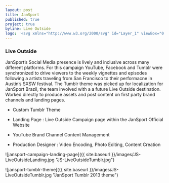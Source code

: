 ```yaml
---
layout: post
title: JanSport
published: true
project: true
byline: Live Outside
logo: '<svg xmlns="http://www.w3.org/2000/svg" id="Layer_1" viewBox="0 0 317.6 77.8"><style>.st2{fill:#fff}</style><path fill="#fffffff" d="M267.5 37.2l13 17.3-.1.1-12.9-17.4z"/><path fill="rgba(0,0,0,0)" d="M271.3 7.1v6.1c-4.9-5.3-11.9-6.4-20.9-6.4-7.7 0-15.2-.1-15.2-.1l.1 1s1.5 2 1.7 2.6c.5 3.3.8 7.8 1 12.3-1.4-4.8-6.5-17.3-27.2-17.3-12.1 0-19.3 4.3-24.4 14.2 0 0 1.1-12.6-22.2-12.6h-16.4l.1 1s1.6 1.9 1.7 2.9c.6 4.5 1.3 13.8 1.3 33.4 0 0-2.4-4.8-7.7-8.9-5-3.8-12.8-7.4-17-10.4-3.1-2.2-4.6-4.8-3.8-7.8.6-2.5 3.6-3.7 6.6-3.8 8.7 0 16.5 5.3 20 11.5-.2-4.1-.3-7.4-.7-11.4l-.5-.8c-6-6.4-11.7-8.8-21.2-8.9-8.4-.1-18.1 5.1-18.1 12.6l.1-9-10.8-.1v22.1l-22-22.2H65.3v34l-14.5-34H39.4L26.7 38.3V7.1H11.1v49.6c0 2.5-.3 4.8-3 6.6-1.8 1.1-4 1.1-4 1.1v7.1c19 0 22-9.5 22.2-17h3.6l5.9-15.1h14.9l6.4 15.1h17.3V29.7l25.9 24.9h8.2V27.1s1.4 6 6.9 10.7c5.4 4.6 18.9 13.4 21.1 16.7 5.5 8.2-12.1 16.9-27.1 1.9v11.4c9.7 6.8 23.3 8 33.1 3.7 10.6-4.6 10.7-17 10.7-17l12 .1s-.1-11.6-.1-17.2c0 0 16.5.9 19.2-5.9 2.4 13.6 12.1 22.9 27.1 22.9 19.9 0 26.7-14.1 26.9-23v23.2h14.3V37.3l13 17.4 15.1-.1-14.3-19.1c8.8-2.6 8.7-12.9 7.3-18h9.9l.1 37h14.7V17.4H309V7.1h-37.7zM38.5 31.8l4.3-11.1 4.7 11.1h-9zm126.4-3.2V15.9s9.2-.8 9.2 6.8c.1 7-9.2 5.9-9.2 5.9zM211 46.5c-6.4 0-11.7-7.5-11.7-16.8s5.2-16.8 11.7-16.8c6.4 0 11.7 7.5 11.7 16.8s-5.2 16.8-11.7 16.8zm41.3-18.1V15.7s9.2-.8 9.2 6.8c.1 7-9.2 5.9-9.2 5.9z"/><path d="M107 71l-1.6-1.1V58.5h-6.7L78.4 38.9v19.6H54.5l-6.4-15.1h-9.7l-5.9 15.1h-2.8c-.6 3.3-1.9 7-4.8 10.1-4.1 4.4-10.9 7-21 6.9H0V61.1l3.3-.5c.3 0 .5-.1.7-.1 0 0 .3 0 .7-.1.4-.1.9-.2 1.2-.4.7-.5.8-.7.9-1 .1-.4.2-1.1.2-2.2V3.2h23.5v15.1l6.1-15.1h16.6l8 18.7V3.2h16.1l16.3 16.7V3.5h18.7v.4c4.1-2.5 9-3.9 13.8-3.9h.2c6.6 0 12 1.3 16.8 4.1l-.2-1.1h21c11.2 0 18 2.8 21.8 6.7.5.5.9.9 1.2 1.4 1.9-2.3 4.2-4.2 6.7-5.7 4.7-2.8 10.3-3.9 16.8-3.9 9 0 15.8 2.3 20.5 5.5l-.4-4.2 4.4.1 15.3.1c6.1 0 11.9.5 16.9 2.8V3.3h45.2v18.1H302v37.1l-38.6.1-7.1-9.4v9.3h-22.1v-8.8c-5 5.1-12.7 8.7-23 8.6-8.3 0-15.5-2.6-20.9-7.3-3.8-3.3-6.6-7.5-8.4-12.4-1.6.8-3.3 1.2-4.8 1.6-3 .7-6 .9-8.3 1 0 5.8.1 17.2.1 17.2h-12.4c-.2 1.2-.6 2.6-1.1 4.1-1.5 4.3-4.9 9.6-11.4 12.5-4.4 1.9-9.3 2.8-14.4 2.8-7.8.1-15.9-2.2-22.6-6.8zm19.8-10.4c2.4 0 4.4-.7 5.5-1.4 1.1-.8 1.3-1.4 1.3-1.6s0-.4-.4-.9c0 0-1.1-1.3-2.7-2.5-1.6-1.3-3.6-2.8-5.7-4.4-4.3-3.2-9-6.5-11.9-9-.2-.1-.3-.3-.5-.4v13.5c5.2 5.1 10.4 6.7 14.4 6.7zm84.2-18c1.6 0 3.4-.9 5-3.2 1.6-2.3 2.7-5.8 2.7-9.7 0-3.9-1.1-7.4-2.7-9.7-1.6-2.3-3.4-3.2-5-3.2s-3.4.9-5 3.2c-1.6 2.3-2.7 5.8-2.7 9.7 0 3.9 1.1 7.4 2.7 9.7 1.7 2.3 3.4 3.2 5 3.2zm68.5 4V21.3h-1.4v1.5c0 2.9-.5 6.2-2.1 9.3-.9 1.7-2.2 3.3-3.9 4.6l7.4 9.9zM126.1 18.1c-.1.2-.1.4-.1.5 0 .6.3 1.5 2.4 3 3.8 2.7 11.6 6.3 17.2 10.5.5.3.9.7 1.3 1 0-2.5-.2-4-.2-4l-1.3-2.5c-2.7-5-9.3-9.6-16.4-9.5h-.1c-1.4.1-2.7.8-2.8 1z" class="st2"/><path d="M271.3 7.1v6.1c-4.9-5.3-11.9-6.4-20.9-6.4-7.7 0-15.2-.1-15.2-.1l.1 1s1.5 2 1.7 2.6c.5 3.3.8 7.8 1 12.3-1.4-4.8-6.5-17.3-27.2-17.3-12.1 0-19.3 4.3-24.4 14.2 0 0 1.1-12.6-22.2-12.6h-16.4l.1 1s1.6 1.9 1.7 2.9c.6 4.5 1.3 13.8 1.3 33.4 0 0-2.4-4.8-7.7-8.9-5-3.8-12.8-7.4-17-10.4-3.1-2.2-4.6-4.8-3.8-7.8.6-2.5 3.6-3.7 6.6-3.8 8.7 0 16.5 5.3 20 11.5-.2-4.1-.3-7.4-.7-11.4l-.5-.8c-6-6.4-11.7-8.8-21.2-8.9-8.4-.1-18.1 5.1-18.1 12.6V7.2H97.8v22.1l-22-22.2H65.3v34l-14.5-34H39.4L26.7 38.3V7.1H11.1v49.6c0 2.5-.3 4.8-3 6.6-1.8 1.1-4 1.1-4 1.1v7.1c19 0 22-9.5 22.2-17h3.6l5.9-15.1h14.9l6.4 15.1h17.3V29.7l25.9 24.9h8.2V27.1s1.4 6 6.9 10.7c5.4 4.6 18.9 13.4 21.1 16.7 5.5 8.2-12.1 16.9-27.1 1.9v11.4c9.7 6.8 23.3 8 33.1 3.7 10.6-4.6 10.7-17 10.7-17h11.9V37.3s16.5.9 19.2-5.9c2.4 13.6 12.1 22.9 27.1 22.9 19.9 0 26.7-14.1 26.9-23v23.2h14.3V37.2l13 17.4 15.1-.1-14.3-19.1c8.8-2.6 8.7-12.9 7.3-18h9.9l.1 37h14.7v-37H309V7.1h-37.7zM38.5 31.8l4.3-11.1 4.7 11.1h-9zm126.4-3.2V15.9s9.2-.8 9.2 6.8c.1 7-9.2 5.9-9.2 5.9zM211 46.5c-6.4 0-11.7-7.5-11.7-16.8s5.2-16.8 11.7-16.8c6.4 0 11.7 7.5 11.7 16.8s-5.2 16.8-11.7 16.8zm41.3-18.1V15.7s9.2-.8 9.2 6.8c.1 7-9.2 5.9-9.2 5.9z"/><path d="M307.9 57.8c-1-1.1-1.6-2.5-1.6-3.9 0-1.5.6-3 1.7-4.1 1.1-1 2.4-1.6 3.9-1.6 1.6 0 3 .6 4.1 1.7l-.2.2-.2.2c-1-1-2.3-1.6-3.7-1.6-1.4 0-2.6.5-3.6 1.5s-1.6 2.3-1.6 3.7c0 1.3.5 2.6 1.5 3.6s2.3 1.6 3.7 1.6c1.3 0 2.6-.5 3.6-1.5 1-.9 1.5-2.2 1.5-3.7 0-1.4-.5-2.6-1.4-3.6l.2-.2.2-.2c1 1.1 1.6 2.5 1.6 4 0 1.6-.6 3-1.7 4-1.1 1.1-2.5 1.6-4 1.6-1.5.1-3-.5-4-1.7z" class="st2"/><path d="M313.3 54.1c.8-.2 1.3-.8 1.3-1.6 0-1.1-.9-1.7-2.6-1.7h-2.4v5.9h1.6v-2.4h.5l1.1 2.4h1.8l-1.3-2.6zm-1.5-.7h-.6v-1.6h.5c.8 0 1.2.2 1.2.8 0 .6-.4.8-1.1.8z" class="st2"/></svg>'
---
```


### Live Outside

JanSport’s Social Media presence is lively and inclusive across many different platforms. For this campaign YouTube, Facebook and Tumblr were synchronized to drive viewers to the weekly vignettes and episodes following a artists traveling from San Francisco to their performacne in Austin’s SXSW festival. The Tumblr theme was picked up for localization for JanSport Brazil, the team involved with a a future Live Outside destination. Worked directly to produce assets and post content on first party brand channels and landing pages.

* Custom Tumblr Theme

* Landing Page : Live Outside Campaign page within the JanSport Official Website

* YouTube Brand Channel Content Management

* Production Designer : Video Encoding, Photo Editing, Content Creation

![jansport-campaign-landing-page]({{ site.baseurl }}/images/JS-LiveOutsideLanding.jpg "JS-LiveOutsideTumblr.jpg")

![jansport-tumblr-theme]({{ site.baseurl }}/images/JS-LiveOutsideTumblr.jpg "JanSport Tumblr 2013 theme")



